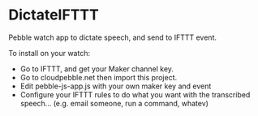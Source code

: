 # DictateIFTTT
Pebble watch app to dictate speech, and send to IFTTT event.

To install on your watch:
- Go to IFTTT, and get your Maker channel key.
- Go to cloudpebble.net then import this project.
- Edit pebble-js-app.js with your own maker key and event
- Configure your IFTTT rules to do what you want with the transcribed speech... (e.g. email someone, run a command, whatev)
